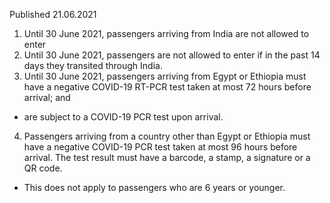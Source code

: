 Published 21.06.2021
1. Until 30 June 2021, passengers arriving from India are not allowed to enter
2. Until 30 June 2021, passengers are not allowed to enter if in the past 14 days they transited through India. 
3. Until 30 June 2021, passengers arriving from Egypt or Ethiopia must have a negative COVID-19 RT-PCR test taken at most 72 hours before arrival; and 
- are subject to a COVID-19 PCR test upon arrival. 
4. Passengers arriving from a country other than Egypt or Ethiopia must have a negative COVID-19 PCR test taken at most 96 hours before arrival. The test result must have a barcode, a stamp, a signature or a QR code.
- This does not apply to passengers who are 6 years or younger. 

